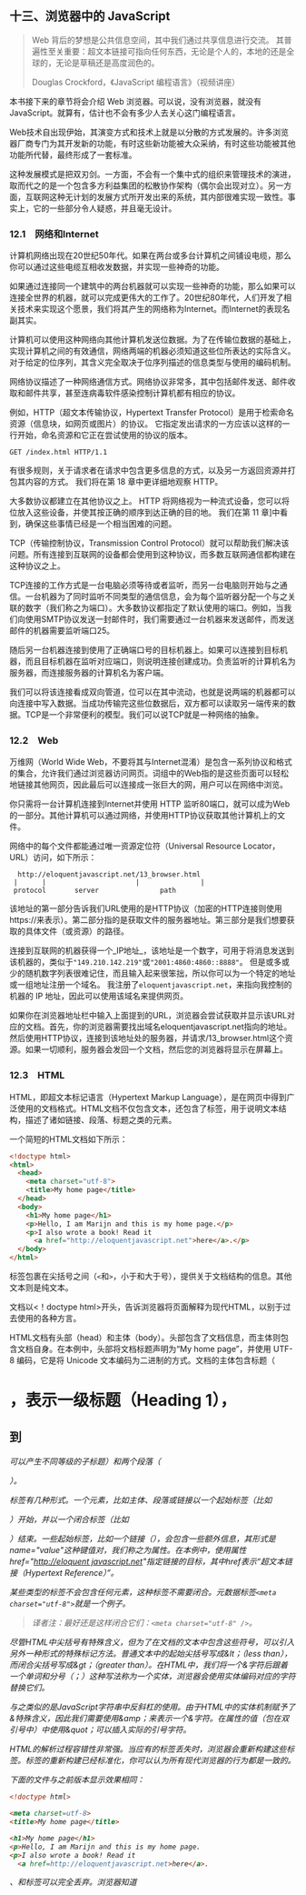 ## 十三、浏览器中的 JavaScript

> Web 背后的梦想是公共信息空间，其中我们通过共享信息进行交流。 其普遍性至关重要：超文本链接可指向任何东西，无论是个人的，本地的还是全球的，无论是草稿还是高度润色的。
> 
> Douglas Crockford，《JavaScript 编程语言》（视频讲座）

本书接下来的章节将会介绍 Web 浏览器。可以说，没有浏览器，就没有JavaScript。就算有，估计也不会有多少人去关心这门编程语言。

Web技术自出现伊始，其演变方式和技术上就是以分散的方式发展的。许多浏览器厂商专门为其开发新的功能，有时这些新功能被大众采纳，有时这些功能被其他功能所代替，最终形成了一套标准。

这种发展模式是把双刃剑。一方面，不会有一个集中式的组织来管理技术的演进，取而代之的是一个包含多方利益集团的松散协作架构（偶尔会出现对立）。另一方面，互联网这种无计划的发展方式所开发出来的系统，其内部很难实现一致性。事实上，它的一些部分令人疑惑，并且毫无设计。

### 12.1　网络和Internet

计算机网络出现在20世纪50年代。如果在两台或多台计算机之间铺设电缆，那么你可以通过这些电缆互相收发数据，并实现一些神奇的功能。

如果通过连接同一个建筑中的两台机器就可以实现一些神奇的功能，那么如果可以连接全世界的机器，就可以完成更伟大的工作了。20世纪80年代，人们开发了相关技术来实现这个愿景，我们将其产生的网络称为Internet。而Internet的表现名副其实。

计算机可以使用这种网络向其他计算机发送位数据。为了在传输位数据的基础上，实现计算机之间的有效通信，网络两端的机器必须知道这些位所表达的实际含义。对于给定的位序列，其含义完全取决于位序列描述的信息类型与使用的编码机制。

网络协议描述了一种网络通信方式。网络协议非常多，其中包括邮件发送、邮件收取和邮件共享，甚至连病毒软件感染控制计算机都有相应的协议。

例如，HTTP（超文本传输协议，Hypertext Transfer Protocol）是用于检索命名资源（信息块，如网页或图片）的协议。 它指定发出请求的一方应该以这样的一行开始，命名资源和它正在尝试使用的协议的版本。

```
GET /index.html HTTP/1.1
```

有很多规则，关于请求者在请求中包含更多信息的方式，以及另一方返回资源并打包其内容的方式。 我们将在第 18 章中更详细地观察 HTTP。

大多数协议都建立在其他协议之上。 HTTP 将网络视为一种流式设备，您可以将位放入这些设备，并使其按正确的顺序到达正确的目的地。 我们在第 11 章]中看到，确保这些事情已经是一个相当困难的问题。


TCP（传输控制协议，Transmission Control Protocol）就可以帮助我们解决该问题。所有连接到互联网的设备都会使用到这种协议，而多数互联网通信都构建在这种协议之上。

TCP连接的工作方式是一台电脑必须等待或者监听，而另一台电脑则开始与之通信。一台机器为了同时监听不同类型的通信信息，会为每个监听器分配一个与之关联的数字（我们称之为端口）。大多数协议都指定了默认使用的端口。例如，当我们向使用SMTP协议发送一封邮件时，我们需要通过一台机器来发送邮件，而发送邮件的机器需要监听端口25。

随后另一台机器连接到使用了正确端口号的目标机器上。如果可以连接到目标机器，而且目标机器在监听对应端口，则说明连接创建成功。负责监听的计算机名为服务器，而连接服务器的计算机名为客户端。

我们可以将该连接看成双向管道，位可以在其中流动，也就是说两端的机器都可以向连接中写入数据。当成功传输完这些位数据后，双方都可以读取另一端传来的数据。TCP是一个非常便利的模型。我们可以说TCP就是一种网络的抽象。

### 12.2　Web

万维网（World Wide Web，不要将其与Internet混淆）是包含一系列协议和格式的集合，允许我们通过浏览器访问网页。词组中的Web指的是这些页面可以轻松地链接其他网页，因此最后可以连接成一张巨大的网，用户可以在网络中浏览。

你只需将一台计算机连接到Internet并使用 HTTP 监听80端口，就可以成为Web的一部分。其他计算机可以通过网络，并使用HTTP协议获取其他计算机上的文件。

网络中的每个文件都能通过唯一资源定位符（Universal Resource Locator，URL）访问，如下所示：

```
  http://eloquentjavascript.net/13_browser.html
 |      |                      |               |
 protocol       server               path
```
该地址的第一部分告诉我们URL使用的是HTTP协议（加密的HTTP连接则使用https://来表示）。第二部分指的是获取文件的服务器地址。第三部分是我们想要获取的具体文件（或资源）的路径。

连接到互联网的机器获得一个_IP地址_，该地址是一个数字，可用于将消息发送到该机器的，类似于`"149.210.142.219"`或`"2001:4860:4860::8888"`。 但是或多或少的随机数字列表很难记住，而且输入起来很笨拙，所以你可以为一个特定的地址或一组地址注册一个域名。 我注册了`eloquentjavascript.net`，来指向我控制的机器的 IP 地址，因此可以使用该域名来提供网页。

如果你在浏览器地址栏中输入上面提到的URL，浏览器会尝试获取并显示该URL对应的文档。首先，你的浏览器需要找出域名eloquentjavascript.net指向的地址。然后使用HTTP协议，连接到该地址处的服务器，并请求/13_browser.html这个资源。如果一切顺利，服务器会发回一个文档，然后您的浏览器将显示在屏幕上。

### 12.3　HTML

HTML，即超文本标记语言（Hypertext Markup Language），是在网页中得到广泛使用的文档格式。HTML文档不仅包含文本，还包含了标签，用于说明文本结构，描述了诸如链接、段落、标题之类的元素。

一个简短的HTML文档如下所示：

```html
<!doctype html>
<html>
  <head>
    <meta charset="utf-8">
    <title>My home page</title>
  </head>
  <body>
    <h1>My home page</h1>
    <p>Hello, I am Marijn and this is my home page.</p>
    <p>I also wrote a book! Read it
      <a href="http://eloquentjavascript.net">here</a>.</p>
  </body>
</html>
```

标签包裹在尖括号之间（`<`和`>`，小于和大于号），提供关于文档结构的信息。其他文本则是纯文本。

文档以<！doctype html>开头，告诉浏览器将页面解释为现代HTML，以别于过去使用的各种方言。

HTML文档有头部（head）和主体（body）。头部包含了文档信息，而主体则包含文档自身。在本例中，头部将文档标题声明为“My home page”，并使用 UTF-8 编码，它是将 Unicode  文本编码为二进制的方式。文档的主体包含标题（<h1>，表示一级标题（Heading 1），<h2>到<h6>可以产生不同等级的子标题）和两个段落（<p>）。

标签有几种形式。一个元素，比如主体、段落或链接以一个起始标签（比如<p>）开始，并以一个闭合标签（比如</p>）结束。一些起始标签，比如一个链接（<a>），会包含一些额外信息，其形式是name="value"这种键值对，我们称之为属性。在本例中，使用属性href="[http://eloquent javascript.net](http://eloquent%20javascript.net)"指定链接的目标，其中href表示“超文本链接（Hypertext Reference）”。

某些类型的标签不会包含任何元素，这种标签不需要闭合。元数据标签`<meta charset="utf-8">`就是一个例子。

> 译者注：最好还是这样闭合它们：`<meta charset="utf-8" />`。

尽管HTML中尖括号有特殊含义，但为了在文档的文本中包含这些符号，可以引入另外一种形式的特殊标记方法。普通文本中的起始尖括号写成&lt；（less than），而闭合尖括号写成&gt；（greater than）。在HTML中，我们将一个&字符后跟着一个单词和分号（；）这种写法称为一个实体，浏览器会使用实体编码对应的字符替换它们。

与之类似的是JavaScript字符串中反斜杠的使用。由于HTML中的实体机制赋予了&特殊含义，因此我们需要使用&amp；来表示一个&字符。在属性的值（包在双引号中）中使用&quot；可以插入实际的引号字符。

HTML的解析过程容错性非常强。当应有的标签丢失时，浏览器会重新构建这些标签。标签的重新构建已经标准化，你可以认为所有现代浏览器的行为都是一致的。

下面的文件与之前版本显示效果相同：

```html
<!doctype html>

<meta charset=utf-8>
<title>My home page</title>

<h1>My home page</h1>
<p>Hello, I am Marijn and this is my home page.
<p>I also wrote a book! Read it
  <a href=http://eloquentjavascript.net>here</a>.
```

<html>、<head>和<body>标签可以完全丢弃。浏览器知道<meta><title>属于头部，而<h1>属于主体。此外，我再也不用明确关闭某个段落，因为新段落开始或文档结束时，浏览器会隐式关闭段落标签。目标链接两边的引号也可以丢弃。

本书的示例通常都会省略<html>、<head>和<body>标签，以保持源代码简短，避免太过杂乱。但我会明确关闭所有标签并在属性两旁包含引号。

本书也会经常忽略doctype和`charset`声明。这并不是鼓励大家省略它们。当你忘记它们时，浏览器往往会做出荒谬的事情。 您应该认为doctype和`charset`元数据隐式出现在示例中，即使它们没有实际显示在文本中。

### 12.4　HTML和JavaScript

对于本书来说，最重要的一个HTML标签是<script>。该标签允许我们在文档中包含一段JavaScript代码。

```html
<h1>Testing alert</h1>
<script>alert("hello!");</script>
```

当浏览器在读取HTML时，只要遇到<script>标签就会执行该代码。这个页面在打开时会弹出一个对话框 - `alert`函数类似`prompt`，因为它弹出一个小窗口，但只显示一条消息而不请求输入。

在HTML文档中包含大程序是不切实际的。<script>标签可以指定一个src属性，从一个URL获取脚本文件（包含JavaScript程序的文本文件）。

```html
<h1>Testing alert</h1>
<script src="code/hello.js"></script>
```

这里包含的文件code/hello.js是和上文中相同的一段程序，alert（"hello"）。当一个页面将其他URL引用为自身的一部分时（比如图像文件或脚本），网页浏览器将会立即获取这些资源并将其包含在页面中。

即使script标签引用了一个文本文件，且并未包含任何代码，你也必须使用</script>来闭合标签。如果你忘记了这点，浏览器会将剩余的页面会作为脚本的一部分进行解析。

你可以在浏览器中加载ES模块（参见第 10 章），向脚本标签提供`type ="module:`属性。 这些模块可以依赖于其他模块，通过将相对于自己的 URL 用作`import`声明中的模块名称。


某些属性也可以包含JavaScript程序。下面展示的<button>标签（显示一个按钮）有一个onclick属性。该属性的值将在点击按钮时运行。

```html
<button onclick="alert('Boom!');">DO NOT PRESS</button>
```

需要注意的是，我们在onclick属性的字符串中使用了单引号，这是因为我们在使用了双引号来引用整个属性。我们也可以使用&quot；。

### 12.5　沙箱

直接执行从因特网中下载的程序存在潜在危险。你不了解大多数的网页开发者，他们不一定都心怀善意。一旦运行某些不怀好意的人提供的程序，你的电脑可能会感染病毒，这些程序还会窃取数据会并盗走账号。

但网络的吸引力就在于你可以浏览网站，而不必要信任所有网站。这就是为什么浏览器严重限制了JavaScript程序的能力——JavaScript无法查看电脑中的任何文件，也无法修改与其所在页面无关的数据。

我们将这种隔离程序运行环境的技术称为沙箱。以该思想编写的程序在沙箱中运行，不会对计算机造成任何伤害。但是你应该想象，这种特殊的沙箱上面有一个厚钢筋笼子，所以在其中运行的程序实际上不会出去。

实现沙箱的难点是：一方面我们要给予程序一定的自由使得程序能有实际用处，但又要限制程序，防止其执行危险的行为。许多实用功能（比如与服务器通信或从剪贴板读取内容）也会存在问题，有些侵入者可以利用这些功能来侵入你的计算机。

时不时会有一些人想到新方法，突破浏览器的限制，并对你的机器造成伤害，从窃取少量的私人信息到掌握执行浏览器的整个机器。浏览器开发者的对策是修补漏洞，然后一切都恢复正常。直到下一次问题被发现并广为传播之前，某些政府或秘密组织可以私下利用这些漏洞。

### 12.6　兼容性与浏览器之争

在Web技术发展的早期，一款名为Mosaic的浏览器统治了整个市场。几年之后，这种平衡被Netscape公司打破，随后又被微软的Internet Explorer排挤出市场。无论什么时候，当一款浏览器统治了整个市场，浏览器供应商就会觉得他们有权利单方面为网络研发新的特性。由于大多数人都使用相同的浏览器，因此网站会开始使用这些独有特性，也就不再考虑其他浏览器的兼容性问题了。

这是兼容性的黑暗时代，我们通常称之为浏览器之争（browser wars）。网络开发者总是为缺乏统一的Web标准，而需要去考虑两到三种互不兼容的平台而感到烦恼。让事情变得更糟糕的是2003年左右使用的浏览器充满了漏洞，当然不同浏览器的漏洞都不一样。网页编写者的生活颇为艰辛。

Mozilla Firefox，作为Netscape浏览器的非盈利性分支，在20世纪初末期开始挑战Internet Explorer的霸主地位。因为当时微软并未特别关心与其竞争，导致Firefox迅速占领了很大的市场份额。与此同时，Google发布了它的Chrome浏览器，而Apple的Safari也得到普及，导致现在成为四个主要选手的竞争，而非一家独大。

新的参与者对标准有着更认真的态度，和更好的工程实践，为我们减少了不兼容性和错误。 微软看到其市场份额极速下降，在其Edge浏览器中采取了这些态度，取代了Internet Explorer。 如果您今天开始学习网络开发，请认为自己是幸运的。 主流浏览器的最新版本行为非常一致，并且错误相对较少。

这并不是说就没有问题了。某些使用网络的人，出于惰性或公司政策，被迫使用旧版本的浏览器。直到这些浏览器完全退出市场之前，为旧版本浏览器编写网站仍需要掌握很多不常见的特性，了解旧浏览器的缺陷和特殊之处。本书不会讨论这些特殊的特性，而着眼于介绍现代且健全的网络程序设计风格。
